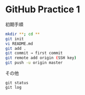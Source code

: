 # GitHub Practice 1
初期手順
```bash
mkdir **; cd **
git init
vi README.md
git add .
git commit → first commit
git remote add origin (SSH key)
git push -u origin master
```

その他
```buildoutcfg
git status
git log
```
